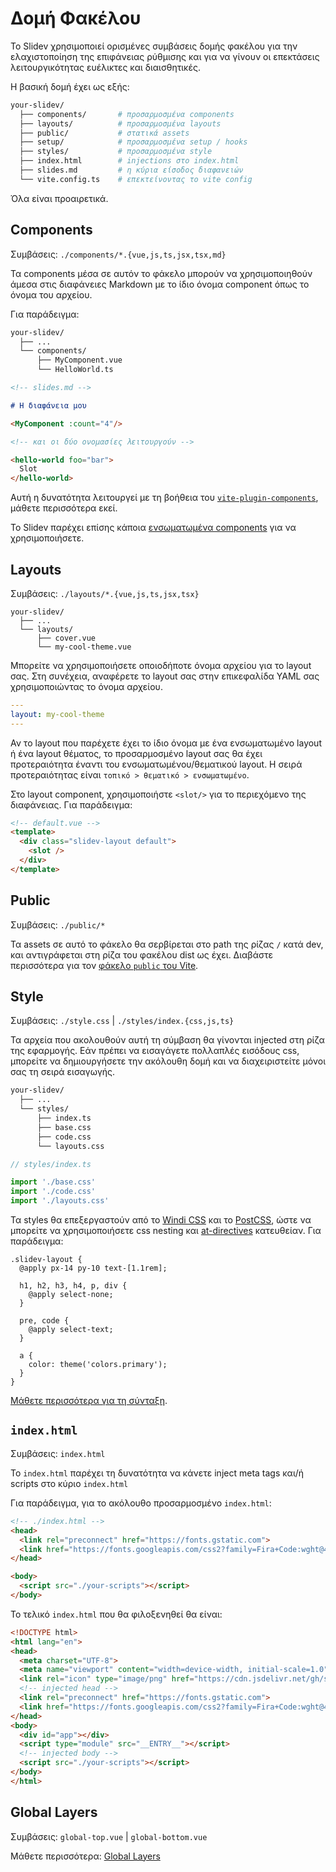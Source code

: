 # Δομή Φακέλου

Το Slidev χρησιμοποιεί ορισμένες συμβάσεις δομής φακέλου για την ελαχιστοποίηση της επιφάνειας ρύθμισης και για να γίνουν οι επεκτάσεις λειτουργικότητας ευέλικτες και διαισθητικές.

Η βασική δομή έχει ως εξής:

```bash
your-slidev/
  ├── components/       # προσαρμοσμένα components
  ├── layouts/          # προσαρμοσμένα layouts
  ├── public/           # στατικά assets
  ├── setup/            # προσαρμοσμένα setup / hooks
  ├── styles/           # προσαρμοσμένα style
  ├── index.html        # injections στο index.html
  ├── slides.md         # η κύρια είσοδος διαφανειών
  └── vite.config.ts    # επεκτείνοντας το vite config
```

Όλα είναι προαιρετικά.

## Components

Συμβάσεις: `./components/*.{vue,js,ts,jsx,tsx,md}`

Τα components μέσα σε αυτόν το φάκελο μπορούν να χρησιμοποιηθούν άμεσα στις διαφάνειες Markdown με το ίδιο όνομα component όπως το όνομα του αρχείου.

Για παράδειγμα:

```bash
your-slidev/
  ├── ...
  └── components/
      ├── MyComponent.vue
      └── HelloWorld.ts
```

```md
<!-- slides.md -->

# Η διαφάνεια μου

<MyComponent :count="4"/>

<!-- και οι δύο ονομασίες λειτουργούν -->

<hello-world foo="bar">
  Slot
</hello-world>
```

Αυτή η δυνατότητα λειτουργεί με τη βοήθεια του [`vite-plugin-components`](https://github.com/antfu/vite-plugin-components), μάθετε περισσότερα εκεί.

Το Slidev παρέχει επίσης κάποια [ενσωματωμένα components](/builtin/components) για να χρησιμοποιήσετε.

## Layouts

Συμβάσεις: `./layouts/*.{vue,js,ts,jsx,tsx}`

```
your-slidev/
  ├── ...
  └── layouts/
      ├── cover.vue
      └── my-cool-theme.vue
```

Μπορείτε να χρησιμοποιήσετε οποιοδήποτε όνομα αρχείου για το layout σας. Στη συνέχεια, αναφέρετε το layout σας στην επικεφαλίδα YAML σας χρησιμοποιώντας το όνομα αρχείου.

```yaml
---
layout: my-cool-theme
---
```

Αν το layout που παρέχετε έχει το ίδιο όνομα με ένα ενσωματωμένο layout ή ένα layout θέματος, το προσαρμοσμένο layout σας θα έχει προτεραιότητα έναντι του ενσωματωμένου/θεματικού layout. Η σειρά προτεραιότητας είναι `τοπικό > θεματικό > ενσωματωμένο`.

Στο layout component, χρησιμοποιήστε `<slot/>` για το περιεχόμενο της διαφάνειας. Για παράδειγμα:

```html
<!-- default.vue -->
<template>
  <div class="slidev-layout default">
    <slot />
  </div>
</template>
```

## Public

Συμβάσεις: `./public/*`

Τα assets σε αυτό το φάκελο θα σερβίρεται στο path της ρίζας `/` κατά dev, και αντιγράφεται στη ρίζα του φακέλου dist ως έχει. Διαβάστε περισσότερα για τον [φάκελο `public` του Vite](https://vitejs.dev/guide/assets.html#the-public-directory).

## Style

Συμβάσεις: `./style.css` | `./styles/index.{css,js,ts}`

Τα αρχεία που ακολουθούν αυτή τη σύμβαση θα γίνονται injected στη ρίζα της εφαρμογής. Εάν πρέπει να εισαγάγετε πολλαπλές εισόδους css, μπορείτε να δημιουργήσετε την ακόλουθη δομή και να διαχειριστείτε μόνοι σας τη σειρά εισαγωγής.

```bash
your-slidev/
  ├── ...
  └── styles/
      ├── index.ts
      ├── base.css
      ├── code.css
      └── layouts.css
```

```ts
// styles/index.ts

import './base.css'
import './code.css'
import './layouts.css'
```

Τα styles θα επεξεργαστούν από το [Windi CSS](http://windicss.org/) και το [PostCSS](https://postcss.org/), ώστε να μπορείτε να χρησιμοποιήσετε css nesting και [at-directives](https://windicss.org/features/directives.html) κατευθείαν. Για παράδειγμα:

```less
.slidev-layout {
  @apply px-14 py-10 text-[1.1rem];

  h1, h2, h3, h4, p, div {
    @apply select-none;
  }

  pre, code {
    @apply select-text;
  }

  a {
    color: theme('colors.primary');
  }
}
```

[Μάθετε περισσότερα για τη σύνταξη](https://windicss.org/features/directives.html).

## `index.html`

Συμβάσεις: `index.html`

Το `index.html` παρέχει τη δυνατότητα να κάνετε inject meta tags και/ή scripts στο κύριο `index.html`

Για παράδειγμα, για το ακόλουθο προσαρμοσμένο `index.html`:

```html
<!-- ./index.html -->
<head>
  <link rel="preconnect" href="https://fonts.gstatic.com">
  <link href="https://fonts.googleapis.com/css2?family=Fira+Code:wght@400;600&family=Nunito+Sans:wght@200;400;600&display=swap" rel="stylesheet">
</head>

<body>
  <script src="./your-scripts"></script>
</body>
```

Το τελικό `index.html` που θα φιλοξενηθεί θα είναι:

```html
<!DOCTYPE html>
<html lang="en">
<head>
  <meta charset="UTF-8">
  <meta name="viewport" content="width=device-width, initial-scale=1.0">
  <link rel="icon" type="image/png" href="https://cdn.jsdelivr.net/gh/slidevjs/slidev/assets/favicon.png">
  <!-- injected head -->
  <link rel="preconnect" href="https://fonts.gstatic.com">
  <link href="https://fonts.googleapis.com/css2?family=Fira+Code:wght@400;600&family=Nunito+Sans:wght@200;400;600&display=swap" rel="stylesheet">
</head>
<body>
  <div id="app"></div>
  <script type="module" src="__ENTRY__"></script>
  <!-- injected body -->
  <script src="./your-scripts"></script>
</body>
</html>
```

## Global Layers

Συμβάσεις: `global-top.vue` | `global-bottom.vue`

Μάθετε περισσότερα: [Global Layers](/custom/global-layers)

